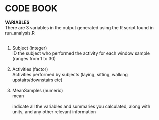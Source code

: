 CODE BOOK
===============

 <b>VARIABLES</b><br>
 There are 3 variables in the output generated using the R script found in run_analysis.R <br><br>
 1) Subject (integer) <br>
	ID the subject who performed the activity for each window sample (ranges from 1 to 30) <br><br>
 2) Activities (factor) <br>
 	Activities performed by subjects (laying, sitting, walking upstairs/downstairs etc) <br><br>
 3) MeanSamples (numeric) <br>
 	mean <br><br>
 indicate all the variables and summaries you calculated, along with units, and any other relevant information
